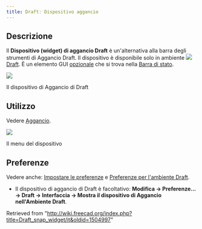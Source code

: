 ```yaml
---
title: Draftː Dispositivo aggancio
---
```

## Descrizione

Il **Dispositivo (widget) di aggancio Draft** è un'alternativa alla barra degli strumenti di Aggancio Draft. Il dispositivo è disponibile solo in ambiente ![](/images/Workbench_Draft.svg) [Draft](/Draft_Workbench/it "Draft Workbench/it"). È un elemento GUI [opzionale](#Preferenze) che si trova nella [Barra di stato](/Status_bar/it "Status bar/it").

![](/images/Draft_snap_widget_button.png)

Il dispositivo di Aggancio di Draft

## Utilizzo

Vedere [Aggancio](/Draft_Snap/it "Draft Snap/it").

![](/images/Draft_snap_widget_menu.png)

Il menu del dispositivo

## Preferenze

Vedere anche: [Impostare le preferenze](/Preferences_Editor/it "Preferences Editor/it") e [Preferenze per l'ambiente Draft](/Draft_Preferences/it "Draft Preferences/it").

* Il dispositivo di aggancio di Draft è facoltativo: **Modifica → Preferenze... → Draft → Interfaccia → Mostra il dispositivo di Aggancio nell'Ambiente Draft**.

Retrieved from "<http://wiki.freecad.org/index.php?title=Draft_snap_widget/it&oldid=1504997>"